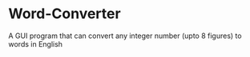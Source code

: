 # Word-Converter
A GUI program that can convert any integer number (upto 8 figures) to words in English
